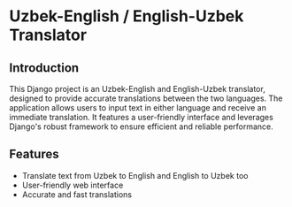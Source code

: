 # Uzbek-English / English-Uzbek Translator

## Introduction

This Django project is an Uzbek-English and English-Uzbek translator, designed to provide accurate translations between the two languages. The application allows users to input text in either language and receive an immediate translation. It features a user-friendly interface and leverages Django's robust framework to ensure efficient and reliable performance.

## Features

- Translate text from Uzbek to English and English to Uzbek too
- User-friendly web interface
- Accurate and fast translations
